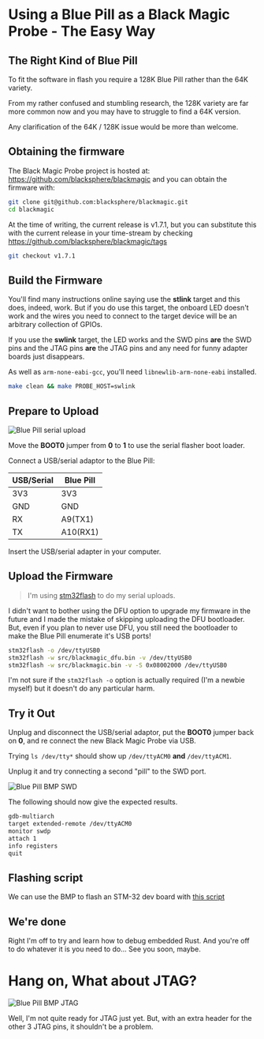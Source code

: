 # Using a Blue Pill as a Black Magic Probe - The Easy Way


## The Right Kind of Blue Pill

To fit the software in flash you require a 128K Blue Pill
rather than the 64K variety.

From my rather confused and stumbling research, the 128K
variety are far more common now and you may have to
struggle to find a 64K version.

Any clarification of the 64K / 128K issue
would be more than welcome.


## Obtaining the firmware

The Black Magic Probe project is hosted at:
<https://github.com/blacksphere/blackmagic>
and you can obtain the firmware with:
```bash
git clone git@github.com:blacksphere/blackmagic.git
cd blackmagic
```
At the time of writing, the current release is v1.7.1,
but you can substitute this with the current release in
your time-stream by checking
<https://github.com/blacksphere/blackmagic/tags>
```bash
git checkout v1.7.1
```


## Build the Firmware

You'll find many instructions online saying use the
**stlink** target and this does, indeed, work. But if
you do use this target, the onboard LED doesn't work
and the wires you need to connect to the target device
will be an arbitrary collection of GPIOs.

If you use the **swlink** target, the LED works and the
SWD pins **are** the SWD pins and the JTAG pins **are**
the JTAG pins and any need for funny adapter boards
just disappears.

As well as ```arm-none-eabi-gcc```,
you'll need ```libnewlib-arm-none-eabi``` installed.

```bash
make clean && make PROBE_HOST=swlink
```


## Prepare to Upload

![Blue Pill serial upload](https://i.imgur.com/dKSzLko.jpg)

Move the **BOOT0** jumper from **0** to **1** to use
the serial flasher boot loader.

Connect a USB/serial adaptor to the Blue Pill:

| USB/Serial | Blue Pill |
| ---------- | --------- |
| 3V3        | 3V3       |
| GND        | GND       |
| RX         | A9(TX1)   |
| TX         | A10(RX1)  |

Insert the USB/serial adapter in your computer.


## Upload the Firmware

> I'm using [stm32flash](https://packages.ubuntu.com/bionic/stm32flash)
> to do my serial uploads.

I didn't want to bother using the DFU option to
upgrade my firmware in the future and I made the
mistake of skipping uploading the DFU bootloader.
But, even if you plan to never use DFU, you still
need the bootloader to make the Blue Pill enumerate
it's USB ports!

```bash
stm32flash -o /dev/ttyUSB0
stm32flash -w src/blackmagic_dfu.bin -v /dev/ttyUSB0
stm32flash -w src/blackmagic.bin -v -S 0x08002000 /dev/ttyUSB0
```

I'm not sure if the ```stm32flash -o``` option is
actually required (I'm a newbie myself) but it doesn't
do any particular harm.


## Try it Out

Unplug and disconnect the USB/serial adaptor,
put the **BOOT0** jumper back on **0**,
and re connect the new Black Magic Probe via USB.

Trying ```ls /dev/tty*```
should show up ```/dev/ttyACM0```
**and** ```/dev/ttyACM1```.

Unplug it and try connecting a second "pill"
to the SWD port.

![Blue Pill BMP SWD](https://i.imgur.com/D0Xk3ND.jpg)

The following should now give the expected results.

```bash
gdb-multiarch
target extended-remote /dev/ttyACM0
monitor swdp
attach 1
info registers
quit
```

## Flashing script

We can use the BMP to flash an STM-32 dev board with
[this script](scripts/bmp-flash)

## We're done

Right I'm off to try and learn how to debug
embedded Rust. And you're off to do whatever it
is you need to do... See you soon, maybe.


# Hang on, What about JTAG?

![Blue Pill BMP JTAG](https://i.imgur.com/c0yRLfN.jpg)

Well, I'm not quite ready for JTAG just yet.
But, with an extra header for the other 3 JTAG pins,
it shouldn't be a problem.
